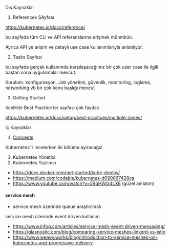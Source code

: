 Dış Kaynaklar

1. References SAyfası

https://kubernetes.io/docs/reference/


bu sayfada tüm CLI ve API  referanslarına erişmek münmkün.

Ayrıca API ye arişim ve detaylı use case kullanımlarıyla anlatılıyor.

2. Tasks Sayfası

bu sayfada gerçek kullanımda karşılaşacağımız bir çok uzer case ile ilgili baştan sona uygulamalar mevcut.

Kurulum. konfigurasyon, Job yönetimi, güvenlik, monitoring, loglama, networking vb bir çok konu başlığı mevcut

3. Getting Started

öcellikle Best Practice ler sayfası çok faydalı

https://kubernetes.io/docs/setup/best-practices/multiple-zones/



İç Kaynaklar

1. [Concepts](Concepts/)






















Kubernetes' i incelerken iki bölüme ayıracağız 

1. Kubernetes Yönetici
2. Kubernetes Yazlımcı


- https://docs.docker.com/get-started/kube-deploy/
- https://medium.com/codable/kubernetes-d090867428ca
- https://www.youtube.com/watch?v=5BqHWjz4LXE (güzel amlatım)


#### service mesh

- service mesh üzerinde queue araştırılmalı

service mesh üzerinde event driven kullanım

- https://www.infoq.com/articles/service-mesh-event-driven-messaging/
- https://glasnostic.com/blog/comparing-service-meshes-linkerd-vs-istio
- https://www.weave.works/blog/introduction-to-service-meshes-on-kubernetes-and-progressive-delivery

